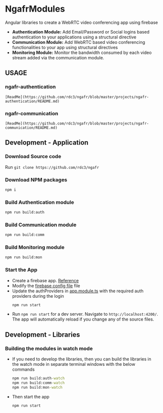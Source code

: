 # NgafrModules

Angular libraries to create a WebRTC video conferencing app using firebase
* **Authentication Module:**
    Add Email/Password or Social logins based authentication to your applications using a structural directive
* **Communication Module:**
    Add WebRTC based video conferencing functionalities to your app using structural directives
* **Monitoring Module:**
    Monitor the bandwidth consumed by each video stream added via the communication module.


## USAGE
### ngafr-authentication
    [ReadMe](https://github.com/rdc3/ngafr/blob/master/projects/ngafr-authentication/README.md)

### ngafr-communication
    [ReadMe](https://github.com/rdc3/ngafr/blob/master/projects/ngafr-communication/README.md)

## Development - Application
### Download Source code
Run `git clone https://github.com/rdc3/ngafr`

### Download NPM packages
```cmd
npm i
```

### Build Authentication module
```cmd
npm run build:auth
```

### Build Communication module
```cmd
npm run build:comm
```

### Build Monitoring module
```cmd
npm run build:mon
```

### Start the App
* Create a firebase app. [Reference](https://firebase.google.com/docs/web/setup)
* Modify the [firebase config file](https://github.com/rdc3/ngafr/blob/master/projects/ngafr-testapp/src/environments/firebase.ts) file
* Update the authProviders in [app.module.ts](https://github.com/rdc3/ngafr/blob/master/projects/ngafr-testapp/src/app/app.module.ts) with the required auth providers during the login
    ```cmd
    npm run start
    ```
* Run `npm run start` for a dev server. Navigate to `http://localhost:4200/`. The app will automatically reload if you change any of the source files.

## Development - Libraries
### Building the modules in watch mode
* If you need to develop the libraries, then you can build the libraries in the watch mode in separate terminal windows with the below commands
    ```cmd
    npm run build:auth-watch
    npm run build:comm-watch
    npm run build:mon-watch
    ```
* Then start the app
    ```cmd
    npm run start
    ```
